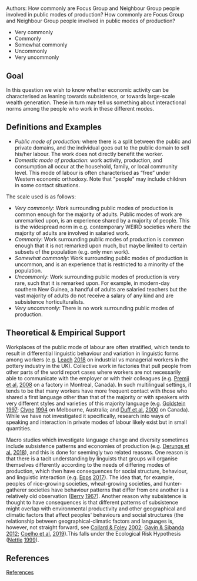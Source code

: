 # [](ContributionTable?__template__=property.md&property=name#cldf:D1_DLB02)

Authors: [](ContributionTable?__template__=property.md&property=contributor#cldf:D1_DLB02)
How commonly are Focus Group and Neighbour Group people involved in public modes of production? How commonly are Focus Group and Neighbour Group people involved in public modes of production?

- Very commonly
- Commonly
- Somewhat commonly
- Uncommonly
- Very uncommonly

## Goal

In this question we wish to know whether economic activity can be characterised as leaning towards subsistence, or towards large-scale wealth generation. These in turn may tell us something about interactional norms among the people who work in these different modes.


## Definitions and Examples

- *Public mode of production:* where there is a split between the public and private domains, and the individual goes out to the public domain to sell his/her labour. The work does not directly benefit the worker.
- *Domestic mode of production*: work activity, production, and consumption all occur at the household, family, or local community level. This mode of labour is often characterised as “free” under Western economic orthodoxy.
Note that "people" may include children in some contact situations.

The scale used is as follows:

- *Very commonly*: Work surrounding public modes of production is common enough for the majority of adults. Public modes of work are unremarked upon, is an experience shared by a majority of people. This is the widespread norm in e.g. contemporary WEIRD societies where the majority of adults are involved in salaried work.
- *Commonly*: Work surrounding public modes of production is common enough that it is not remarked upon much, but maybe limited to certain subsets of the population (e.g. only men work).
- *Somewhat commonly*: Work surrounding public modes of production is uncommon, and is an experience that is restricted to a minority of the population.
- *Uncommonly*: Work surrounding public modes of production is very rare, such that it is remarked upon. For example, in modern-day southern New Guinea, a handful of adults are salaried teachers but the vast majority of adults do not receive a salary of any kind and are subsistence horticulturalists.
- *Very uncommonly*: There is no work surrounding public modes of production.

## Theoretical & Empirical Support

Workplaces of the public mode of labour are often stratified, which tends to result in differential linguistic behaviour and variation in linguistic forms among workers (e.g. [Leach](sources.bib?ref&with_internal_ref_link&keep_label#cldf:Leach2018) [2018](sources.bib?ref&with_internal_ref_link&keep_label#cldf:Leach2018) on industrial vs managerial workers in the pottery industry in the UK). Collective work in factories that pull people from other parts of the world report cases where workers are not necessarily able to communicate with the employer or with their colleagues (e.g. [Premji et al.](sources.bib?ref&with_internal_ref_link&keep_label#cldf:PremjiEtAl2008) [2008](sources.bib?ref&with_internal_ref_link&keep_label#cldf:PremjiEtAl2008) on a factory in Montreal, Canada). In such multilingual settings, it tends to be that many workers have more frequent contact with those who shared a first language other than that of the majority or with speakers with very different styles and varieties of this majority language (e.g. [Goldstein](sources.bib?ref&with_internal_ref_link&keep_label#cldf:Goldstein1997) [1997](sources.bib?ref&with_internal_ref_link&keep_label#cldf:Goldstein1997); [Clyne](sources.bib?ref&with_internal_ref_link&keep_label#cldf:Clyne1994) [1994](sources.bib?ref&with_internal_ref_link&keep_label#cldf:Clyne1994) on Melbourne, Australia; and [Duff et al.](sources.bib?ref&with_internal_ref_link&keep_label#cldf:DuffEtAl2000) [2000](sources.bib?ref&with_internal_ref_link&keep_label#cldf:DuffEtAl2000) on Canada). While we have not investigated it specifically, research into ways of speaking and interaction in private modes of labour likely exist but in small quantities.

Macro studies which investigate language change and diversity sometimes include subsistence patterns and economies of production (e.g. [Derungs et al.](sources.bib?ref&with_internal_ref_link&keep_label#cldf:DerungsEtAl2018) [2018](sources.bib?ref&with_internal_ref_link&keep_label#cldf:DerungsEtAl2018)), and this is done for seemingly two related reasons. One reason is that there is a tacit understanding by linguists that groups will organise themselves differently according to the needs of differing modes of production, which then have consequences for social structure, behaviour, and linguistic interaction (e.g. [Epps](sources.bib?ref&with_internal_ref_link&keep_label#cldf:Epps2017) [2017](sources.bib?ref&with_internal_ref_link&keep_label#cldf:Epps2017)). The idea that, for example, peoples of rice-growing societies, wheat-growing societies, and hunter-gatherer societies have behaviour patterns that differ from one another is a relatively old observation ([Berry](sources.bib?ref&with_internal_ref_link&keep_label#cldf:Berry1967) [1967](sources.bib?ref&with_internal_ref_link&keep_label#cldf:Berry1967)). Another reason why subsistence is thought to have consequences is that different patterns of subsistence might overlap with environmental productivity and other geographical and climatic factors that affect peoples' behaviours and social structures (the relationship between geographical-climatic factors and languages is, however, not straight forward, see [Collard & Foley](sources.bib?ref&with_internal_ref_link&keep_label#cldf:CollardFoley2002) [2002](sources.bib?ref&with_internal_ref_link&keep_label#cldf:CollardFoley2002); [Gavin & Sibanda](sources.bib?ref&with_internal_ref_link&keep_label#cldf:GavinSibanda2012) [2012](sources.bib?ref&with_internal_ref_link&keep_label#cldf:GavinSibanda2012); [Coelho et al.](sources.bib?ref&with_internal_ref_link&keep_label#cldf:CoelhoEtAl2019) [2019](sources.bib?ref&with_internal_ref_link&keep_label#cldf:CoelhoEtAl2019)).This falls under the Ecological Risk Hypothesis ([Nettle](sources.bib?ref&with_internal_ref_link&keep_label#cldf:Nettle1999) [1999](sources.bib?ref&with_internal_ref_link&keep_label#cldf:Nettle1999)).

## References

[References](Source?cited_only&with_link#cldf:__all__)